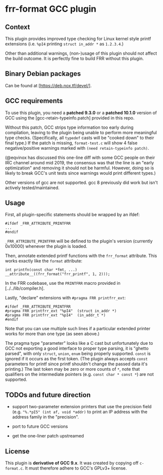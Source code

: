 frr-format GCC plugin
=====================

Context
-------

This plugin provides improved type checking for Linux kernel style printf
extensions (i.e. `%pI4` printing `struct in_addr *` as `1.2.3.4`.)

Other than additional warnings, (non-)usage of this plugin should not affect
the build outcome.  It is perfectly fine to build FRR without this plugin.


Binary Debian packages
----------------------

Can be found at [https://deb.nox.tf/devel/].


GCC requirements
----------------

To use this plugin, you need a **patched 9.3.0** or a **patched 10.1.0**
version of GCC using the [gcc-retain-typeinfo.patch] provided in this repo.

Without this patch, GCC strips type information too early during compilation,
leaving to the plugin being unable to perform more meaningful type checks.
(Specifically, all `typedef` casts will be "cooked down" to their final type.)
If the patch is missing, `format-test.c` will show 4 false negative/positive
warnings marked with `(need retain-typeinfo patch)`.

(@eqvinox has discussed this one-line diff with some GCC people on their
IRC channel around mid 2019, the consensus was that the line is an "early
optimization" and removing it should not be harmful.  However, doing so is
likely to break GCC's unit tests since warnings would print different types.)

Other versions of gcc are not supported.  gcc 8 previously did work but isn't
actively tested/maintained.


Usage
-----

First, all plugin-specific statements should be wrapped by an ifdef:

```
#ifdef _FRR_ATTRIBUTE_PRINTFRR
...
#endif
```

`_FRR_ATTRIBUTE_PRINTFRR` will be defined to the plugin's version (currently
0x10000) whenever the plugin is loaded.

Then, annotate extended printf functions with the `frr_format` attribute.
This works exactly like the `format` attribute:

```
int printfn(const char *fmt, ...) __attribute__((frr_format("frr_printf", 1, 2)));
```

In the FRR codebase, use the `PRINTFRR` macro provided in
[../../lib/compiler.h].

Lastly, "declare" extensions with `#pragma FRR printfrr_ext`:
```
#ifdef _FRR_ATTRIBUTE_PRINTFRR
#pragma FRR printfrr_ext "%pI4"  (struct in_addr *)
#pragma FRR printfrr_ext "%pI4"  (in_addr_t *)
#endif
```

Note that you can use multiple such lines if a particular extended printer
works for more than one type (as seen above.)

The pragma type "parameter" looks like a C cast but unfortunately due to GCC
not exporting a good interface to proper type parsing, it is "ghetto parsed",
with only `struct`, `union`, `enum` being properly supported.  `const` is
ignored if it occurs as the first token.  (The plugin always accepts `const`
parameters for printf since printf shouldn't change the passed data it's
printing.)  The last token may be zero or more counts of `*`, note that
qualifiers on the intermediate pointers (e.g. `const char * const *`) are not
supported.


TODOs and future direction
--------------------------

* support two-parameter extension printers that use the precision field
  (e.g. `"%.*pI5" (int af, void *addr)` to print an IP address with the
  address family in the "precision".

* port to future GCC versions

* get the one-liner patch upstreamed


License
-------

This plugin is **derivative of GCC 9.x**.  It was created by copying off
`c-format.c`.  It must therefore adhere to GCC's GPLv3+ license.
